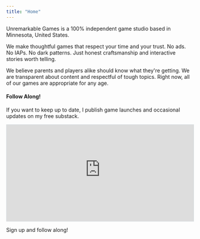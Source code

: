```yaml
---
title: "Home"
---
```


Unremarkable Games is a 100% independent game studio based in Minnesota, United States.

We make thoughtful games that respect your time and your trust. No ads. No IAPs. No dark patterns.
Just honest craftsmanship and interactive stories worth telling.

We believe parents and players alike should know what they're getting. We are transparent about
content and respectful of tough topics. Right now, all of our games are appropriate for any age.

#### Follow Along!
If you want to keep up to date, I publish game launches and occasional updates on my free substack.

<iframe
  src="https://unremarkablegames.substack.com/embed"
  width="100%"
  height="260"
  style="border:1px solid #d6dbdf; background: #283747;"
  loading="lazy"
  title="Subscribe to Unremarkable Games"
></iframe>

Sign up and follow along!